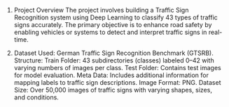 1. Project Overview
   The project involves building a Traffic Sign Recognition system using Deep Learning to classify 43 types of traffic signs accurately.
   The primary objective is to enhance road safety by enabling vehicles or systems to detect and interpret traffic signs in real-time.
   
2. Dataset Used: German Traffic Sign Recognition Benchmark (GTSRB).
   Structure:
   Train Folder: 43 subdirectories (classes) labeled 0–42 with varying numbers of images per class.
   Test Folder: Contains test images for model evaluation.
   Meta Data: Includes additional information for mapping labels to traffic sign descriptions.
   Image Format: PNG.
   Dataset Size: Over 50,000 images of traffic signs with varying shapes, sizes, and conditions.
